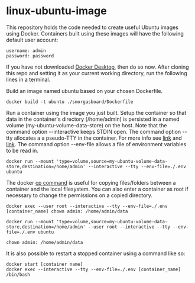 # linux-ubuntu-image

This repository holds the code needed to create useful Ubuntu images using Docker.  Containers built using these images will have the following default user account:

```
username: admin
password: password
```

If you have not downloaded [Docker Desktop](https://www.docker.com/products/docker-desktop/), then do so now.  After cloning this repo and setting it as your current working directory, run the following lines in a terminal.

Build an image named ubuntu based on your chosen Dockerfile.
```
docker build -t ubuntu ./smorgasboard/Dockerfile
```

Run a container using the image you just built.  Setup the container so that data in the container's directory (/home/admin) is persisted in a named volume (my-ubuntu-volume-data-store) on the host.  Note that the command option --interactive keeps STDIN open.  The command option --tty allocates a a pseudo-TTY in the container. For more info see [link](https://qr.ae/pvgrUe) and [link](https://stackoverflow.com/a/59934555).  The command option --env-file allows a file of environment variables to be read in.

```
docker run --mount 'type=volume,source=my-ubuntu-volume-data-store,destination=/home/admin' --interactive --tty --env-file=./.env ubuntu
```

The docker [cp command](https://docs.docker.com/engine/reference/commandline/cp/) is useful for copying files/folders between a container and the local filesystem.  You can also enter a container as root if necessary to change the permissions on a copied directory.

```
docker exec --user root --interactive --tty --env-file=./.env [container_name] chown admin: /home/admin/data
```

```
docker run --mount 'type=volume,source=my-ubuntu-volume-data-store,destination=/home/admin' --user root --interactive --tty --env-file=./.env ubuntu

chown admin: /home/admin/data
```

It is also possible to restart a stopped container using a command like so:

```
docker start [container name]
docker exec --interactive --tty --env-file=./.env [container_name] /bin/bash
```